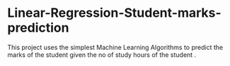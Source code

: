 # Linear-Regression-Student-marks-prediction
This project uses the simplest Machine Learning Algorithms to predict the marks of the student given the no of study hours of the student .
